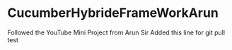 # CucumberHybrideFrameWorkArun
Followed the YouTube Mini Project from Arun Sir
Added this line for git pull test
